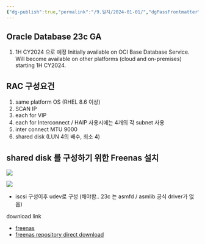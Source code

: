 ```yaml
---
{"dg-publish":true,"permalink":"/9.일지/2024-01-01/","dgPassFrontmatter":true,"noteIcon":""}
---
```


## Oracle Database 23c GA 
1. 1H CY2024 으로 예정
	   Initially available on OCI Base Database Service. Will become available on other platforms (cloud and on-premises) starting 1H CY2024.

## RAC 구성요건
1. same platform OS (RHEL 8.6 이상)
3. SCAN IP
4. each for VIP
5. each for Interconnect / HAIP 사용시에는 4개의 각 subnet 사용
6. inter connect MTU 9000
7. shared disk (LUN 4의 배수, 최소 4)

## shared disk 를 구성하기 위한 Freenas 설치

![](https://i.imgur.com/Mf0zeME.png)

![](https://i.imgur.com/n3eaSIl.jpg)

- iscsi 구성이후 udev로 구성 (해야함.. 23c 는 asmfd / asmlib 공식 driver가 없음)

download link
- [freenas](https://www.truenas.com/)
- [freenas repository direct download](https://download.freenas.org/) 

